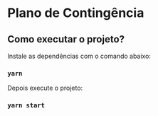 # Plano de Contingência

## Como executar o projeto?

Instale as dependências com o comando abaixo:

### `yarn`

Depois execute o projeto:

### `yarn start`



